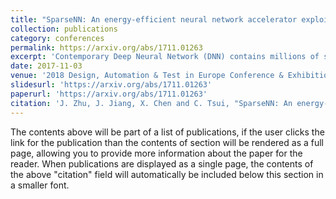 ```yaml
---
title: "SparseNN: An energy-efficient neural network accelerator exploiting input and output sparsity. In 2018 Design, Automation & Test in Europe Conference & Exhibition (DATE). 241–244"
collection: publications
category: conferences
permalink: https://arxiv.org/abs/1711.01263
excerpt: 'Contemporary Deep Neural Network (DNN) contains millions of synaptic connections with tens to hundreds of layers. The large computation and memory requirements pose a challenge to the hardware design. In this work, we leverage the intrinsic activation sparsity of DNN to substantially reduce the execution cycles and the energy consumption. An end-to-end training algorithm is proposed to develop a lightweight run-time predictor for the output activation sparsity on the fly. From our experimental results, the computation overhead of the prediction phase can be reduced to less than 5% of the original feedforward phase with negligible accuracy loss. Furthermore, an energy-efficient hardware architecture, SparseNN, is proposed to exploit both the input and output sparsity. SparseNN is a scalable architecture with distributed memories and processing elements connected through a dedicated on-chip network. Compared with the state-of-the-art accelerators which only exploit the input sparsity, SparseNN can achieve a 10%-70% improvement in throughput and a power reduction of around 50%.'
date: 2017-11-03
venue: '2018 Design, Automation & Test in Europe Conference & Exhibition (DATE)'
slidesurl: 'https://arxiv.org/abs/1711.01263'
paperurl: 'https://arxiv.org/abs/1711.01263'
citation: 'J. Zhu, J. Jiang, X. Chen and C. Tsui, "SparseNN: An energy-efficient neural network accelerator exploiting input and output sparsity," 2018 Design, Automation & Test in Europe Conference & Exhibition (DATE), Dresden, Germany, 2018, pp. 241-244, doi: 10.23919/DATE.2018.8342010.'
---
```


The contents above will be part of a list of publications, if the user clicks the link for the publication than the contents of section will be rendered as a full page, allowing you to provide more information about the paper for the reader. When publications are displayed as a single page, the contents of the above "citation" field will automatically be included below this section in a smaller font.
